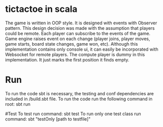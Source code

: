 # tictactoe in scala

The game is written in OOP style.
It is designed with events with Observer pattern. 
This design decision was made with the assumption that players could be remote.
Each player can subscribe to the events of the game. Game engine raises event on each change (player joins, player moves, game starts, board state changes, game won, etc).
Although this implementation contains only console ui, it can easily be incorporated with Websocket for remote players.
The compute player is dummy in this implementation. It just marks the first position it finds empty.


# Run
To run the code sbt is necessary, the testing and conf dependencies are included in /build.sbt file.
To run the code run the following command in root: sbt run

#Test
To test run command: sbt test
To run only one test class run command: sbt "testOnly [path to testfile]"
